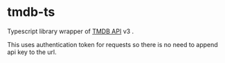 # tmdb-ts


Typescript library wrapper of [TMDB API](https://developers.themoviedb.org/) v3 .


This uses authentication token for requests so there is no need to append api key to the url. 

